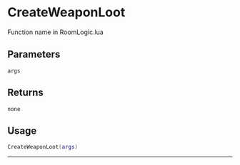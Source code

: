 # CreateWeaponLoot
Function name in RoomLogic.lua
## Parameters
`args`
## Returns
`none`
## Usage
```lua
CreateWeaponLoot(args)
```
---
